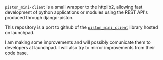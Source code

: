 `piston_mini-client` is a small wrapper to the httplib2, allowing fast development
of python applications or modules using the REST API's produced through django-piston.

This repository is a port to github of the 
[`piston_mini_client`](https://launchpad.net/piston-mini-client) library hosted on launchpad.

I am making some improvements and will possibly comunicate them to developers at launchpad.
I will also try to mirror improvements from their code base.

